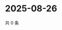# 2025-08-26

共 0 条

<!-- BEGIN ZHIHUQUESTIONS -->
<!-- 最后更新时间 Tue Aug 26 2025 00:14:01 GMT+0800 (China Standard Time) -->

<!-- END ZHIHUQUESTIONS -->
